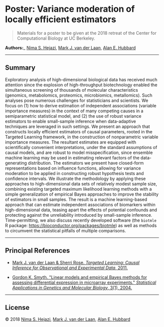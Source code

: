 # Poster: Variance moderation of locally efficient estimators

> Materials for a poster to be given at the 2018 retreat of the Center for
> Computational Biology at UC Berkeley.

**Authors:**_ [Nima S. Hejazi](https://nimahejazi.org), [Mark J. van der
Laan](https://statistics.berkeley.edu/~laan), [Alan E.
Hubbard](https://hubbard.berkeley.edu)

---

## Summary

Exploratory analysis of high-dimensional biological data has received much
attention since the explosion of high-throughput biotechnology enabled the
simultaneous screening of thousands of molecular characteristics (genomics,
metabolomics, proteomics, microbiomics, metallomics). Such analyses pose
numerous challenges for statisticians and scientists. We focus on (1) how
to derive estimation of independent associations (variable importance
measures) in the context of many competing causes in a semiparametric
statistical model, and (2) the use of robust variance estimators to enable
small-sample inference when data-adaptive techniques are leveraged in such
settings. We present an approach that constructs locally efficient estimators
of causal parameters, rooted in the Targeted Learning framework, in the
construction of nonparametric variable importance measures. The resultant
estimates are equipped with scientifically convenient interpretations, under
the standard assumptions of causal models, and are robust to model
misspecification, since ensemble machine learning may be used in estimating
relevant factors of the data-generating distribution. The estimators we present
have closed-form representations based on influence functions, allowing for
variance moderation to be applied in constructing robust hypothesis tests and
confidence intervals. We illustrate the methodology by applying these approaches
to high-dimensional data sets of relatively modest sample size, combining existing
targeted maximum likelihood learning methods with a simple generalization of empirical
Bayes approaches to improve the stability of estimators in small samples. The result
is a machine learning-based approach that can estimate independent associations of
biomarkers within high-dimensional data, teasing apart the effects of potential
confounds and protecting against the unreliability introduced by small-sample
inference. Time-permitting, we also discuss recently developed software (the
`biotmle` R package: https://bioconductor.org/packages/biotmle) as well as methods
to circumvent the statistical pitfalls of multiple comparisons.

---

## Principal References

* [Mark J. van der Laan & Sherri Rose. _Targeted Learning: Causal Inference for
    Observational and Experimental Data_,
    2011.](http://www.targetedlearningbook.com)

* [Gordon K. Smyth. "Linear models and empirical Bayes methods for assessing
    differential expression in microarray experiments." _Statistical
    Applications in Genetics and Molecular Biology_, 3(1),
    2004.](http://www.statsci.org/smyth/pubs/ebayes.pdf)

---

## License

&copy; 2018 [Nima S. Hejazi](https://nimahejazi.org), [Mark J. van der
Laan](https://statistics.berkeley.edu/~laan), [Alan E.
Hubbard](https://hubbard.berkeley.edu)

